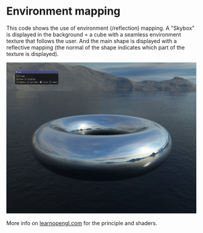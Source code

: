 # Environment mapping

This code shows the use of environment (/reflection) mapping. A "Skybox" is displayed in the background = a cube with a seamless environment texture that follows the user. And the main shape is displayed with a reflective mapping (the normal of the shape indicates which part of the texture is displayed).

<img src="pic.jpg" alt="" width="500px"/>

More info on <a href="https://learnopengl.com/Advanced-OpenGL/Cubemaps">learnopengl.com</a> for the principle and shaders.
